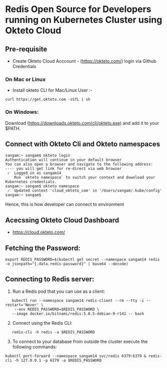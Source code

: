 # Redis Open Source for Developers running on Kubernetes Cluster using Okteto Cloud


## Pre-requisite

- Create Okteto Cloud Acccount - (https://okteto.com/) login via Github Credentials

### On Mac or Linux


- Install okteto CLI for Mac/Linux User :- 

```
curl https://get.okteto.com -sSfL | sh
```

### On Windows:

Download (https://downloads.okteto.com/cli/okteto.exe) and add it to your $PATH.

## Connect with Okteto Cli and Okteto namespaces 

```
sangam:~ sangam$ okteto login
Authentication will continue in your default browser
You can also open a browser and navigate to the following address:
---- you will get link for re-direct via web browser 
 ✓  Logged in as sangam14
    Run `okteto namespace` to switch your context and download your Kubernetes credentials.
sangam:~ sangam$ okteto namespace
 ✓  Updated context 'cloud_okteto_com' in '/Users/sangam/.kube/config'
sangam:~ sangam$ 
```

Hence, this is how developer can connect to environment

## Acecssing Okteto Cloud Dashboard 

- https://cloud.okteto.com/

## Fetching the Password:

```
export REDIS_PASSWORD=$(kubectl get secret --namespace sangam14 redis -o jsonpath="{.data.redis-password}" | base64 --decode)
```

## Connecting to Redis server:

1. Run a Redis pod that you can use as a client:
```
   kubectl run --namespace sangam14 redis-client --rm --tty -i --restart='Never' \
    --env REDIS_PASSWORD=$REDIS_PASSWORD \
   --image docker.io/bitnami/redis:5.0.5-debian-9-r141 -- bash
```
2. Connect using the Redis CLI:

```
   redis-cli -h redis -a $REDIS_PASSWORD
```

3. To connect to your database from outside the cluster execute the following commands:

```
kubectl port-forward --namespace sangam14 svc/redis 6379:6379 & redis-cli -h 127.0.0.1 -p 6379 -a $REDIS_PASSWORD
```

